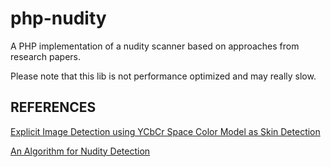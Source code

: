 # php-nudity
A PHP implementation of a nudity scanner based on approaches from research papers.

Please note that this lib is not performance optimized and may really slow.

## REFERENCES

[Explicit Image Detection using YCbCr Space Color Model as Skin Detection](http://www.wseas.us/e-library/conferences/2011/Mexico/CEMATH/CEMATH-20.pdf)

[An Algorithm for Nudity Detection](https://sites.google.com/a/dcs.upd.edu.ph/csp-proceedings/Home/pcsc-2005/AI4.pdf?attredirects=0)

